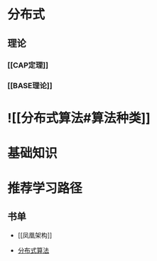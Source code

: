 


# 分布式

## 理论
### [[CAP定理]]

### [[BASE理论]]


# ![[分布式算法#算法种类]]







# 基础知识


# 推荐学习路径

## 书单

+ [[凤凰架构]]

+ [分布式算法](https://time.geekbang.org/column/article/195652)